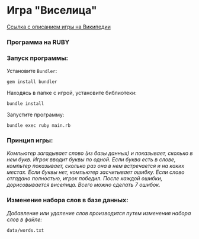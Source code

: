 # Игра "Виселица"
[Ссылка с описанием игры на Википедии](https://ru.wikipedia.org/wiki/%D0%92%D0%B8%D1%81%D0%B5%D0%BB%D0%B8%D1%86%D0%B0_(%D0%B8%D0%B3%D1%80%D0%B0))

### Программа на RUBY

### Запуск программы:

Установите `Bundler`:

```
gem install bundler
```

Находясь в папке с игрой, установите библиотеки:

```
bundle install
```

Запустите программу:

```
bundle exec ruby main.rb
```

### Принцип игры:

*Компьютер загадывает слово (из базы данных) и показывает, сколько в нем букв. Игрок вводит буквы по одной. Если буква есть в слове, компьтер показывает, сколько раз она в нем встречается и на каких местах. Если буквы нет, компьютер засчитывает ошибку. Если слово отгадано полностью, игрок победил. После каждой ошибки, дорисовывается виселица. Всего можно сделать 7 ошибок.*

### Изменение набора слов в базе данных:

*Добавление или удаление слов производится путем изменения набора слов в файле:*

```data/words.txt```
